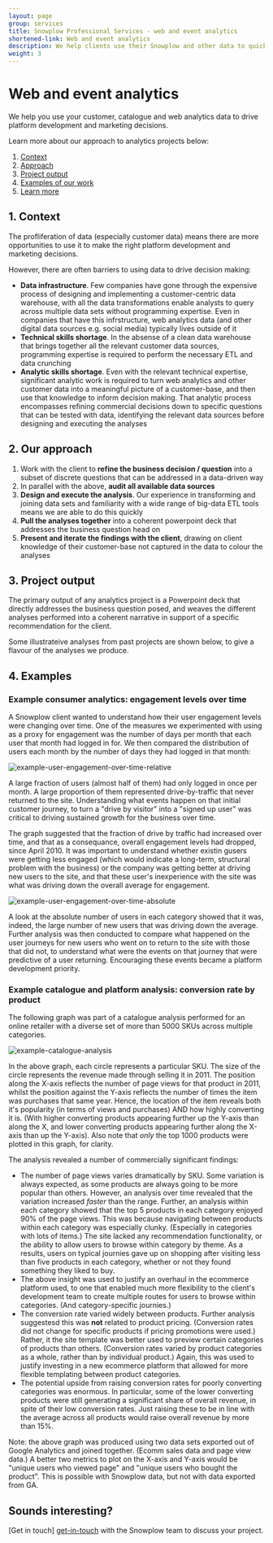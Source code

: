 ```yaml
---
layout: page
group: services
title: Snowplow Professional Services - web and event analytics
shortened-link: Web and event analytics
description: We help clients use their Snowplow and other data to quickly answer business questions and drive decision-making
weight: 3
---
```


# Web and event analytics

We help you use your customer, catalogue and web analytics data to drive platform development and marketing decisions. 

Learn more about our approach to analytics projects below:

1. [Context](#context)
2. [Approach](#approach)
3. [Project output](#output)
4. [Examples of our work](#examples)
5. [Learn more](#learn-more)

<div class="html">
<a name="context"><h2>1. Context</h2></a>
</div>

The profliferation of data (especially customer data) means there are more opportunities to use it to make the right platform development and marketing decisions.

However, there are often barriers to using data to drive decision making:

* **Data infrastructure**. Few companies have gone through the expensive process of designing and implementing a customer-centric data warehouse, with all the  data transformations enable analysts to query across multiple data sets without programming expertise. Even in companies that have this infrstructure, web analytics data (and other digital data sources e.g. social media) typically lives outside of it
* **Technical skills shortage**. In the absense of a clean data warehouse that brings together all the relevant customer data sources, programming expertise is required to perform the necessary ETL and data crunching
* **Analytic skills shortage**. Even with the relevant technical expertise, significant analytic work is required to turn web analytics and other customer data into a meaningful picture of a customer-base, and then use that knowledge to inform decision making. That analytic process encompasses refining commercial decisions down to specific questions that can be tested with data, identifying the relevant data sources before designing and executing the analyses
 
<div class="html">
<a name="approach"><h2>2. Our approach</h2></a>
</div>

1. Work with the client to **refine the business decision / question** into a subset of discrete questions that can be addressed in a data-driven way
2. In parallel with the above, **audit all available data sources**
3. **Design and execute the analysis**. Our experience in transforming and joining data sets and familiarity with a wide range of big-data ETL tools means we are able to do this quickly
4. **Pull the analyses together** into a coherent powerpoint deck that addresses the business question head on
5. **Present and iterate the findings with the client**, drawing on client knowledge of their customer-base not captured in the data to colour the analyses

<div class="html">
<a name="output"><h2>3. Project output</h2></a>
</div>

The primary output of any analytics project is a Powerpoint deck that directly addresses the business question posed, and weaves the different analyses performed into a coherent narrative in support of a specific recommendation for the client.

Some illustrateive analyses from past projects are shown below, to give a flavour of the analyses we produce.

<div class="html">
<a name="examples"><h2>4. Examples</h2></a>
</div>

### Example consumer analytics: engagement levels over time

A Snowplow client wanted to understand how their user engagement levels were changing over time. One of the measures we experimented with using as a proxy for engagement was the number of days per month that each user that month had logged in for. We then compared the distribution of users each month by the number of days they had logged in that month:

![example-user-engagement-over-time-relative][engagement-graph-1]

A large fraction of users (almost half of them) had only logged in once per month. A large proportion of them represented drive-by-traffic that never returned to the site. Understanding what events happen on that initial customer journey, to turn a "drive by visitor" into a "signed up user" was critical to driving sustained growth for the business over time.

The graph suggested that the fraction of drive by traffic had increased over time, and that as a consequance, overall engagement levels had dropped, since April 2010. It was important to understand whether existin gusers were getting less engaged (which would indicate a long-term, structural problem with the business) or the company was getting better at driving new users to the site, and that these user's inexperience with the site was what was driving down the overall average for engagement.

![example-user-engagement-over-time-absolute][engagement-graph-2]

A look at the absolute number of users in each category showed that it was, indeed, the large number of new users that was driving down the average. Further analysis was then conducted to compare what happened on the user journeys for new users who went on to return to the site with those that did not, to understand what were the events on that journey that were predictive of a user returning. Encouraging these events became a platform development priority.

### Example catalogue and platform analysis: conversion rate by product

The following graph was part of a catalogue analysis performed for an online retailer with a diverse set of more than 5000 SKUs across multiple categories.

![example-catalogue-analysis][product-performance-example]

In the above graph, each circle represents a particular SKU. The size of the circle represents the revenue made through selling it in 2011. The position along the X-axis reflects the number of page views for that product in 2011, whilst the position against the Y-axis reflects the number of times the item was purchases that same year. Hence, the location of the item reveals both it's popularity (in terms of views and purchases) AND how highly converting it is. (With higher converting products appearing further up the Y-axis than along the X, and lower converting products appearing further along the X-axis than up the Y-axis). Also note that *only* the top 1000 products were plotted in this graph, for clarity.

The analysis revealed a number of commercially significant findings:

* The number of page views varies dramatically by SKU. Some variation is always expected, as some products are always going to be more popular than others. However, an analysis over time revealed that the variation increased *faster* than the range. Further, an analysis within each category showed that the top 5 products in each category enjoyed 90% of the page views. This was because navigating between products within each category was especially clunky. (Especially in categories with lots of items.) The site lacked any recommendation functionality, or the ability to allow users to browse within category by theme. As a results, users on typical journies gave up on shopping after visiting less than five products in each category, whether or not they found something they liked to buy.
* The above insight was used to justify an overhaul in the ecommerce platform used, to one that enabled much more flexibility to the client's development team to create multiple routes for users to browse within categories. (And category-specific journies.)
* The conversion rate varied widely between products. Further analysis suggestesd this was **not** related to product pricing. (Conversion rates did not change for specific products if pricing promotions were used.) Rather, it the site template was better used to preview certain categories of products than others. (Conversion rates varied by product categories as a whole, rather than by individual product.) Again, this was used to justify investing in a new ecommerce platform that allowed for more flexible templating between product categories.
* The potential upside from raising conversion rates for poorly converting categories was enormous. In particular, some of the lower converting products were still generating a significant share of overall revenue, in spite of their low conversion rates. Just raising these to be in line with the average across all products would raise overall revenue by more than 15%. 

Note: the above graph was produced using two data sets exported out of Google Analytics and joined together. (Ecomm sales data and page view data.) A better two metrics to plot on the X-axis and Y-axis would be "unique users who viewed page" and "unique users who bought the product". This is possible with Snowplow data, but not with data exported from GA.

<div class="html">
<a name="learn-more"><h2>Sounds interesting?</h2></a>
</div>

[Get in touch] [get-in-touch] with the Snowplow team to discuss your project. 

[engagement-graph-1]: img/user-dist-by-days-used-service-by-month-perc-breakdown.jpg
[engagement-graph-2]: img/user-dist-by-days-used-service-by-month-actual-figs.jpg
[product-performance-example]: img/pvs-by-unique-purchaes-by-product-2011.jpg
[rate-card]: rate-card.html
[get-in-touch]: /about/index.html
[reporting]: reporting.html
[implementation]: implementation.html
[custom-dev]: custom-development.html
